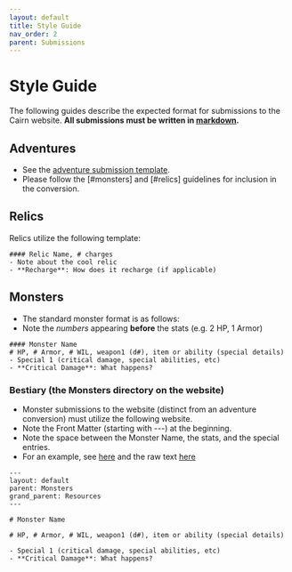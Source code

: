 ```yaml
---
layout: default
title: Style Guide
nav_order: 2
parent: Submissions
---
```


# Style Guide

The following guides describe the expected format for submissions to the Cairn website. **All submissions must be written in [markdown](/submissions/submission-guide/#markdown).**

## Adventures
- See the [adventure submission template](/submissions/adventure-conversions/#submission-template). 
- Please follow the [#monsters] and [#relics] guidelines for inclusion in the conversion. 

## Relics
Relics utilize the following template:
```
#### Relic Name, # charges
- Note about the cool relic 
- **Recharge**: How does it recharge (if applicable)
```

## Monsters
- The standard monster format is as follows:
- Note the _numbers_ appearing **before** the stats (e.g. 2 HP, 1 Armor)

```
#### Monster Name
# HP, # Armor, # WIL, weapon1 (d#), item or ability (special details)
- Special 1 (critical damage, special abilities, etc)
- **Critical Damage**: What happens?
```

### Bestiary (the Monsters directory on the website)
- Monster submissions to the website (distinct from an adventure conversion) must utilize the following website.
- Note the Front Matter (starting with ---) at the beginning. 
- Note the space between the Monster Name, the stats, and the special entries.
- For an example, see [here](/resources/monsters/acolyte) and the raw text [here](https://github.com/yochaigal/cairn/blob/main/resources/monsters/acolyte.md)


```
---
layout: default
parent: Monsters
grand_parent: Resources
---

# Monster Name

# HP, # Armor, # WIL, weapon1 (d#), item or ability (special details)

- Special 1 (critical damage, special abilities, etc)
- **Critical Damage**: What happens?
```
